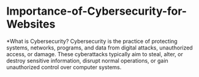 # Importance-of-Cybersecurity-for-Websites
*What is Cybersecurity? Cybersecurity is the practice of protecting systems, networks, programs, and data from digital attacks, unauthorized access, or damage. These cyberattacks typically aim to steal, alter, or destroy sensitive information, disrupt normal operations, or gain unauthorized control over computer systems.
